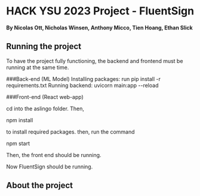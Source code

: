 # HACK YSU 2023 Project - FluentSign
**By Nicolas Ott, Nicholas Winsen, Anthony Micco, Tien Hoang, Ethan Slick**

## Running the project

To have the project fully functioning, the backend and frontend must be running at the same time.

###Back-end (ML Model)
Installing packages: 
run pip install -r requirements.txt
Running backend:
uvicorn main:app --reload

###Front-end (React web-app)

cd into the aslingo folder.
Then,

npm install 

to install required packages.
then, run the command

npm start

Then, the front end should be running.

Now FluentSign should be running.





## About the project




